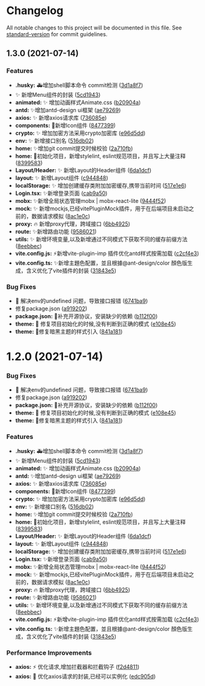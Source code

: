 # Changelog

All notable changes to this project will be documented in this file. See [standard-version](https://github.com/conventional-changelog/standard-version) for commit guidelines.

## 1.3.0 (2021-07-14)


### Features

* **.husky:** 🚑增加shell脚本命令 commit检测 ([3d1a8f7](https://github.com/PlayGuitar-CoderQ/coderq-admin/commit/3d1a8f7fedd83d845245bba93615d7a7e124d119))
* ✨ 新增Menu组件的封装 ([5cd1943](https://github.com/PlayGuitar-CoderQ/coderq-admin/commit/5cd19436d8539a95ef44bbe94007724fc088a655))
* **animated:** ✨ 增加动画样式Animate.css ([b20904a](https://github.com/PlayGuitar-CoderQ/coderq-admin/commit/b20904a4268dce94ada1649123882fdc30f31131))
* **antd:** ✨增加antd-design ui框架 ([ae79269](https://github.com/PlayGuitar-CoderQ/coderq-admin/commit/ae792693b5d6852eca3ba1e51f06c18189eced8e))
* **axios:** ✨  新增axios请求库 ([736085e](https://github.com/PlayGuitar-CoderQ/coderq-admin/commit/736085e94ccd2cc50b4d55f828b6a7c24ff7dcdd))
* **components:** 🤠新增Icon组件 ([8477399](https://github.com/PlayGuitar-CoderQ/coderq-admin/commit/84773994cb5c860cd8f0cdfa57347fcc1cfac246))
* **crypto:** ✨ 增加加密方法采用crypto加密库 ([e96d5dd](https://github.com/PlayGuitar-CoderQ/coderq-admin/commit/e96d5dd8c685d29aa5fbe4b74ce87abc4c55ea5c))
* **env:** ✨ 新增接口别名 ([516db02](https://github.com/PlayGuitar-CoderQ/coderq-admin/commit/516db02de5d4034ec69546cc8d1072aab7486bab))
* **home:** ✨增加git commit提交时候校验 ([2a710fb](https://github.com/PlayGuitar-CoderQ/coderq-admin/commit/2a710fb08e2f09f052f7fc3d3784be1e23c13f5d))
* **home:** 🎉初始化项目，新增stylelint, eslint规范项目，并且写上大量注释 ([8399583](https://github.com/PlayGuitar-CoderQ/coderq-admin/commit/83995830485c236d1643eac0e6b2a036a06c2d24))
* **Layout/Header:** ✨ 新增Layout的Header组件 ([6da1dcf](https://github.com/PlayGuitar-CoderQ/coderq-admin/commit/6da1dcfacb354e24bf3dcff82a80525a20559ede))
* **layout:** ✨ 新增Layout组件 ([c944848](https://github.com/PlayGuitar-CoderQ/coderq-admin/commit/c94484828fe52b9ad7deb5b8763924587476c09c))
* **localStorage:** ✨ 增加创建缓存类附加加密缓存,携带当前时间 ([517e1e6](https://github.com/PlayGuitar-CoderQ/coderq-admin/commit/517e1e63bded3e7d6e77b43774eb90f03eb49539))
* **Login.tsx:** ✨新增登录页面 ([cab9a50](https://github.com/PlayGuitar-CoderQ/coderq-admin/commit/cab9a50c1e46f72fc929df8782cea88663bdd286))
* **mobx:** ✨新增全局状态管理mobx | mobx-react-lite ([9444f52](https://github.com/PlayGuitar-CoderQ/coderq-admin/commit/9444f52d389077c7fae151b61bcf802c9a2728a7))
* **mock:** ✨ 新增mockjs,已经vitePluginMock插件，用于在后端项目未启动之前的，数据请求模拟 ([8ac1e0c](https://github.com/PlayGuitar-CoderQ/coderq-admin/commit/8ac1e0c919a5981dc3ca82983646e21e69174c53))
* **proxy:** :fire:  新增proxy代理，跨域接口 ([6bb4925](https://github.com/PlayGuitar-CoderQ/coderq-admin/commit/6bb4925637bc5a83dadae2908b3c50cd64895b49))
* **route:** ✨新增路由功能 ([9586021](https://github.com/PlayGuitar-CoderQ/coderq-admin/commit/9586021b41841fc5ac9cf1e4fc5f43b8824b3650))
* **utils:** ✨ 新增环境变量,以及新增通过不同模式下获取不同的缓存前缀方法 ([8eebbec](https://github.com/PlayGuitar-CoderQ/coderq-admin/commit/8eebbec6ae30882aa3ee7a31dbdfc6fc202434a7))
* **vite.config.js:** ⚡️新增vite-plugin-imp 插件优化antd样式按需加载 ([c2cf4e3](https://github.com/PlayGuitar-CoderQ/coderq-admin/commit/c2cf4e351250a0469c5242b055b0e79d877eaacc))
* **vite.config.ts:** ✨新增主題色配置，並且根據@ant-design/color 顏色版生成，含义优化了vite插件的封装 ([31843e5](https://github.com/PlayGuitar-CoderQ/coderq-admin/commit/31843e5268626f097ac30451af70494fdba8eede))


### Bug Fixes

* 🐛 解决env的undefined 问题，导致接口报错 ([6741ba9](https://github.com/PlayGuitar-CoderQ/coderq-admin/commit/6741ba9e6ee78fb56312f9c9a508649ca50be471))
* 修复package.json ([a919202](https://github.com/PlayGuitar-CoderQ/coderq-admin/commit/a91920236ab4d0194253be60e442953e89f480d3))
* **package.json:** 🐛补充开源协议，安装缺少的依赖 ([b112f00](https://github.com/PlayGuitar-CoderQ/coderq-admin/commit/b112f000d1cd7027695bbc0251ecbf083792d863))
* **theme:** 🐛  修复项目初始化的时候,没有判断到正确的模式 ([e108e45](https://github.com/PlayGuitar-CoderQ/coderq-admin/commit/e108e45e5813db05c47623744f30f965f1a0ac1c))
* **theme:** 🔧修复暗黑主题的样式引入 ([841a181](https://github.com/PlayGuitar-CoderQ/coderq-admin/commit/841a181b4fe6d5789615735c61d40c0e76eb6a5b))

# 1.2.0 (2021-07-14)


### Bug Fixes

* 🐛 解决env的undefined 问题，导致接口报错 ([6741ba9](https://github.com/PlayGuitar-CoderQ/coderq-admin/commit/6741ba9e6ee78fb56312f9c9a508649ca50be471))
* 修复package.json ([a919202](https://github.com/PlayGuitar-CoderQ/coderq-admin/commit/a91920236ab4d0194253be60e442953e89f480d3))
* **package.json:** 🐛补充开源协议，安装缺少的依赖 ([b112f00](https://github.com/PlayGuitar-CoderQ/coderq-admin/commit/b112f000d1cd7027695bbc0251ecbf083792d863))
* **theme:** 🐛  修复项目初始化的时候,没有判断到正确的模式 ([e108e45](https://github.com/PlayGuitar-CoderQ/coderq-admin/commit/e108e45e5813db05c47623744f30f965f1a0ac1c))
* **theme:** 🔧修复暗黑主题的样式引入 ([841a181](https://github.com/PlayGuitar-CoderQ/coderq-admin/commit/841a181b4fe6d5789615735c61d40c0e76eb6a5b))


### Features

* **.husky:** 🚑增加shell脚本命令 commit检测 ([3d1a8f7](https://github.com/PlayGuitar-CoderQ/coderq-admin/commit/3d1a8f7fedd83d845245bba93615d7a7e124d119))
* ✨ 新增Menu组件的封装 ([5cd1943](https://github.com/PlayGuitar-CoderQ/coderq-admin/commit/5cd19436d8539a95ef44bbe94007724fc088a655))
* **animated:** ✨ 增加动画样式Animate.css ([b20904a](https://github.com/PlayGuitar-CoderQ/coderq-admin/commit/b20904a4268dce94ada1649123882fdc30f31131))
* **antd:** ✨增加antd-design ui框架 ([ae79269](https://github.com/PlayGuitar-CoderQ/coderq-admin/commit/ae792693b5d6852eca3ba1e51f06c18189eced8e))
* **axios:** ✨  新增axios请求库 ([736085e](https://github.com/PlayGuitar-CoderQ/coderq-admin/commit/736085e94ccd2cc50b4d55f828b6a7c24ff7dcdd))
* **components:** 🤠新增Icon组件 ([8477399](https://github.com/PlayGuitar-CoderQ/coderq-admin/commit/84773994cb5c860cd8f0cdfa57347fcc1cfac246))
* **crypto:** ✨ 增加加密方法采用crypto加密库 ([e96d5dd](https://github.com/PlayGuitar-CoderQ/coderq-admin/commit/e96d5dd8c685d29aa5fbe4b74ce87abc4c55ea5c))
* **env:** ✨ 新增接口别名 ([516db02](https://github.com/PlayGuitar-CoderQ/coderq-admin/commit/516db02de5d4034ec69546cc8d1072aab7486bab))
* **home:** ✨增加git commit提交时候校验 ([2a710fb](https://github.com/PlayGuitar-CoderQ/coderq-admin/commit/2a710fb08e2f09f052f7fc3d3784be1e23c13f5d))
* **home:** 🎉初始化项目，新增stylelint, eslint规范项目，并且写上大量注释 ([8399583](https://github.com/PlayGuitar-CoderQ/coderq-admin/commit/83995830485c236d1643eac0e6b2a036a06c2d24))
* **Layout/Header:** ✨ 新增Layout的Header组件 ([6da1dcf](https://github.com/PlayGuitar-CoderQ/coderq-admin/commit/6da1dcfacb354e24bf3dcff82a80525a20559ede))
* **layout:** ✨ 新增Layout组件 ([c944848](https://github.com/PlayGuitar-CoderQ/coderq-admin/commit/c94484828fe52b9ad7deb5b8763924587476c09c))
* **localStorage:** ✨ 增加创建缓存类附加加密缓存,携带当前时间 ([517e1e6](https://github.com/PlayGuitar-CoderQ/coderq-admin/commit/517e1e63bded3e7d6e77b43774eb90f03eb49539))
* **Login.tsx:** ✨新增登录页面 ([cab9a50](https://github.com/PlayGuitar-CoderQ/coderq-admin/commit/cab9a50c1e46f72fc929df8782cea88663bdd286))
* **mobx:** ✨新增全局状态管理mobx | mobx-react-lite ([9444f52](https://github.com/PlayGuitar-CoderQ/coderq-admin/commit/9444f52d389077c7fae151b61bcf802c9a2728a7))
* **mock:** ✨ 新增mockjs,已经vitePluginMock插件，用于在后端项目未启动之前的，数据请求模拟 ([8ac1e0c](https://github.com/PlayGuitar-CoderQ/coderq-admin/commit/8ac1e0c919a5981dc3ca82983646e21e69174c53))
* **proxy:** :fire:  新增proxy代理，跨域接口 ([6bb4925](https://github.com/PlayGuitar-CoderQ/coderq-admin/commit/6bb4925637bc5a83dadae2908b3c50cd64895b49))
* **route:** ✨新增路由功能 ([9586021](https://github.com/PlayGuitar-CoderQ/coderq-admin/commit/9586021b41841fc5ac9cf1e4fc5f43b8824b3650))
* **utils:** ✨ 新增环境变量,以及新增通过不同模式下获取不同的缓存前缀方法 ([8eebbec](https://github.com/PlayGuitar-CoderQ/coderq-admin/commit/8eebbec6ae30882aa3ee7a31dbdfc6fc202434a7))
* **vite.config.js:** ⚡️新增vite-plugin-imp 插件优化antd样式按需加载 ([c2cf4e3](https://github.com/PlayGuitar-CoderQ/coderq-admin/commit/c2cf4e351250a0469c5242b055b0e79d877eaacc))
* **vite.config.ts:** ✨新增主題色配置，並且根據@ant-design/color 顏色版生成，含义优化了vite插件的封装 ([31843e5](https://github.com/PlayGuitar-CoderQ/coderq-admin/commit/31843e5268626f097ac30451af70494fdba8eede))


### Performance Improvements

* **axios:** ⚡ 优化请求,增加拦截器和拦截钩子 ([f2d4811](https://github.com/PlayGuitar-CoderQ/coderq-admin/commit/f2d4811c79a5069ad0f391445b56ae2ec660a43c))
* **axios:** 🎨 优化axios请求的封装,已经可以实例化 ([edc905d](https://github.com/PlayGuitar-CoderQ/coderq-admin/commit/edc905d00e13d8e51802aa867589f16745616464))
